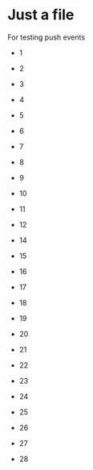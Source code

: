 Just a file
===========

For testing push events


- 1
- 2
- 3

- 4
- 5
- 6
- 7
- 8
- 9
- 10

- 11
- 12
- 14
- 15
- 16
- 17
- 18
- 19
- 20

- 21
- 22
- 23
- 24
- 25
- 26
- 27
- 28
